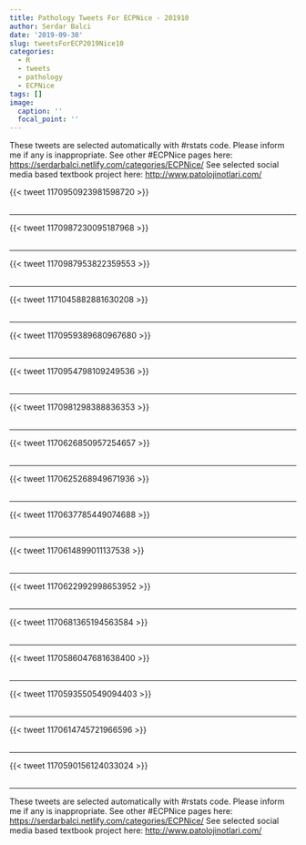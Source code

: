 ```yaml
---
title: Pathology Tweets For ECPNice - 201910
author: Serdar Balci
date: '2019-09-30'
slug: tweetsForECP2019Nice10
categories:
  - R
  - tweets
  - pathology
  - ECPNice
tags: []
image:
  caption: ''
  focal_point: ''
---
```



These tweets are selected automatically with #rstats code. Please inform me if any is inappropriate.
See other #ECPNice pages here: https://serdarbalci.netlify.com/categories/ECPNice/ 
See selected social media based textbook project here: http://www.patolojinotlari.com/

{{< tweet 1170950923981598720 >}}
<br>
<br>
<hr>
{{< tweet 1170987230095187968 >}}
<br>
<br>
<hr>
{{< tweet 1170987953822359553 >}}
<br>
<br>
<hr>
{{< tweet 1171045882881630208 >}}
<br>
<br>
<hr>
{{< tweet 1170959389680967680 >}}
<br>
<br>
<hr>
{{< tweet 1170954798109249536 >}}
<br>
<br>
<hr>
{{< tweet 1170981298388836353 >}}
<br>
<br>
<hr>
{{< tweet 1170626850957254657 >}}
<br>
<br>
<hr>
{{< tweet 1170625268949671936 >}}
<br>
<br>
<hr>
{{< tweet 1170637785449074688 >}}
<br>
<br>
<hr>
{{< tweet 1170614899011137538 >}}
<br>
<br>
<hr>
{{< tweet 1170622992998653952 >}}
<br>
<br>
<hr>
{{< tweet 1170681365194563584 >}}
<br>
<br>
<hr>
{{< tweet 1170586047681638400 >}}
<br>
<br>
<hr>
{{< tweet 1170593550549094403 >}}
<br>
<br>
<hr>
{{< tweet 1170614745721966596 >}}
<br>
<br>
<hr>
{{< tweet 1170590156124033024 >}}
<br>
<br>
<hr>


These tweets are selected automatically with #rstats code. Please inform me if any is inappropriate.
See other #ECPNice pages here: https://serdarbalci.netlify.com/categories/ECPNice/ 
See selected social media based textbook project here: http://www.patolojinotlari.com/
